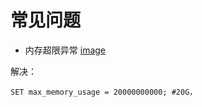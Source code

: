 # 常见问题

* 内存超限异常
[image](images/problem1.png)


解决：
```
SET max_memory_usage = 20000000000; #20G，
```

